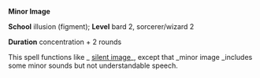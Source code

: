  **Minor Image**

**School** illusion (figment); **Level** bard 2, sorcerer/wizard 2

**Duration** concentration + 2 rounds

This spell functions like _ [silent image](silentImage.md#_silent-image)_, except that _minor image _includes some minor sounds but not understandable speech.

